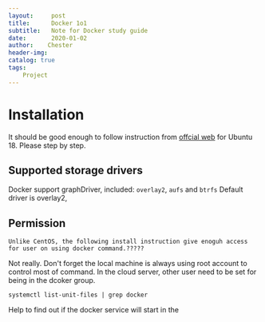 ```yaml
---
layout:     post
title:      Docker 1o1
subtitle:   Note for Docker study guide
date:       2020-01-02
author:    Chester
header-img: 
catalog: true
tags:
    Project
---
```


# Installation
It should be good enough to follow instruction from [offcial web]([https://docs.docker.com/install/linux/docker-ce/ubuntu/](https://docs.docker.com/install/linux/docker-ce/ubuntu/)) for Ubuntu 18. 
Please step by step. 


## Supported storage drivers
Docker support graphDriver, included:
`overlay2`, `aufs` and `btrfs`
Default driver is overlay2,

## Permission
```
Unlike CentOS, the following install instruction give enoguh access for user on using docker command.?????
```
Not really. Don't forget the local machine is always using root account to control most of command. In the cloud server, other user need to be set for being in the dcoker group.


```
systemctl list-unit-files | grep docker
```
Help to find out if the docker service will start in the 
<!--stackedit_data:
eyJoaXN0b3J5IjpbLTE4MDYyODcxNTEsLTE2NjYxODQ0OTgsLT
Q5MTE3OTA5OCwxMTMwNTQ4MDc3XX0=
-->